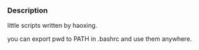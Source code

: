 ### Description

little scripts written by haoxing.

you can export pwd to PATH in .bashrc and use them anywhere.
